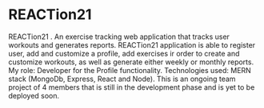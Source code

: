 # REACTion21

REACTion21 . An exercise tracking web application that tracks user workouts and generates reports.  REACTion21  application is able to register user, add and customize a profile, add exercises ir order to create and customize workouts, as well as generate either weekly or monthly reports.  My role: Developer for the Profile functionality. Technologies used: MERN stack (MongoDb, Express, React and Node). This is an ongoing team project of 4 members that is still in the development phase and is yet to be deployed soon.
